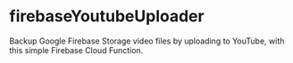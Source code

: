 # firebaseYoutubeUploader
Backup Google Firebase Storage video files by uploading to YouTube, with this simple Firebase Cloud Function.
